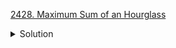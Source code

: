 [2428. Maximum Sum of an Hourglass](https://leetcode.com/contest/weekly-contest-313/problems/maximum-sum-of-an-hourglass/)

<details><summary>Solution</summary>

![](https://github.com/archishmanghos/code-images/blob/master/Leetcode/2428.png)

</details>